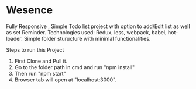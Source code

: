 # Wesence

Fully Responsive , Simple Todo list project with option to add/Edit list as well as set Reminder.
Technologies used: Redux, less, webpack, babel, hot-loader.
Simple folder sturucture with minimal functionalities.

Steps to run this Project
1. First Clone and Pull it. 
2. Go to the folder path in cmd and run "npm install"
3. Then run "npm start"
4. Browser tab will open at "localhost:3000".






